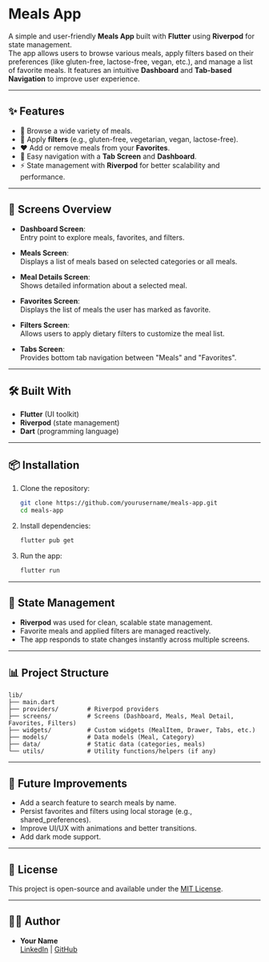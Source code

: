 # Meals App

A simple and user-friendly **Meals App** built with **Flutter** using **Riverpod** for state management.  
The app allows users to browse various meals, apply filters based on their preferences (like gluten-free, lactose-free, vegan, etc.), and manage a list of favorite meals. It features an intuitive **Dashboard** and **Tab-based Navigation** to improve user experience.

---

## ✨ Features

- 🥗 Browse a wide variety of meals.
- 🔎 Apply **filters** (e.g., gluten-free, vegetarian, vegan, lactose-free).
- ❤️ Add or remove meals from your **Favorites**.
- 🧭 Easy navigation with a **Tab Screen** and **Dashboard**.
- ⚡ State management with **Riverpod** for better scalability and performance.

---

## 📱 Screens Overview

- **Dashboard Screen**:  
  Entry point to explore meals, favorites, and filters.

- **Meals Screen**:  
  Displays a list of meals based on selected categories or all meals.

- **Meal Details Screen**:  
  Shows detailed information about a selected meal.

- **Favorites Screen**:  
  Displays the list of meals the user has marked as favorite.

- **Filters Screen**:  
  Allows users to apply dietary filters to customize the meal list.

- **Tabs Screen**:  
  Provides bottom tab navigation between "Meals" and "Favorites".

---

## 🛠️ Built With

- **Flutter** (UI toolkit)
- **Riverpod** (state management)
- **Dart** (programming language)

---

## 📦 Installation

1. Clone the repository:

   ```bash
   git clone https://github.com/yourusername/meals-app.git
   cd meals-app
   ```

2. Install dependencies:

   ```bash
   flutter pub get
   ```

3. Run the app:

   ```bash
   flutter run
   ```

---

## 🧩 State Management

- **Riverpod** was used for clean, scalable state management.
- Favorite meals and applied filters are managed reactively.
- The app responds to state changes instantly across multiple screens.

---

## 📊 Project Structure

```
lib/
├── main.dart
├── providers/        # Riverpod providers
├── screens/          # Screens (Dashboard, Meals, Meal Detail, Favorites, Filters)
├── widgets/          # Custom widgets (MealItem, Drawer, Tabs, etc.)
├── models/           # Data models (Meal, Category)
├── data/             # Static data (categories, meals)
└── utils/            # Utility functions/helpers (if any)
```

---

## 🎯 Future Improvements

- Add a search feature to search meals by name.
- Persist favorites and filters using local storage (e.g., shared_preferences).
- Improve UI/UX with animations and better transitions.
- Add dark mode support.

---

## 📜 License

This project is open-source and available under the [MIT License](LICENSE).

---

## 👨‍💻 Author

- **Your Name**  
  [LinkedIn](https://temiladerebecca.github.io/My_Portfolio_Website/) | [GitHub](https://github.com/TemiladeRebecca)


